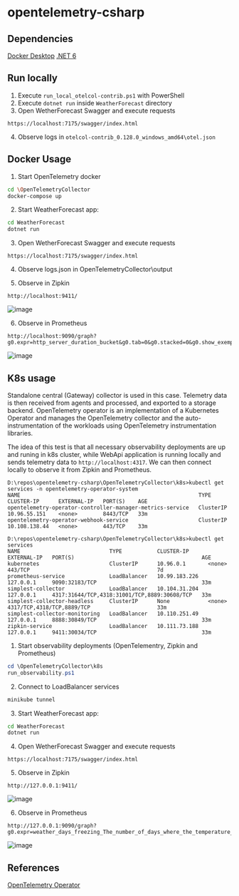 # opentelemetry-csharp

## Dependencies
[Docker Desktop](https://docs.docker.com/desktop/install/windows-install/)
[.NET 6](https://dotnet.microsoft.com/en-us/download/dotnet/6.0)

## Run locally

1. Execute `run_local_otelcol-contrib.ps1` with PowerShell
2. Execute `dotnet run` inside `WeatherForecast` directory
3. Open WetherForecast Swagger and execute requests

```
https://localhost:7175/swagger/index.html
```

4. Observe logs in `otelcol-contrib_0.128.0_windows_amd64\otel.json`

## Docker Usage

1. Start OpenTelemetry docker

```bash
cd \OpenTelemetryCollector
docker-compose up
```

2. Start WeatherForecast app:

```bash
cd WeatherForecast
dotnet run
```

3. Open WetherForecast Swagger and execute requests

```
https://localhost:7175/swagger/index.html
```

4. Observe logs.json in OpenTelemetryCollector\output

5. Observe in Zipkin

```
http://localhost:9411/
```

![image](https://user-images.githubusercontent.com/5527051/185874201-c53a20d3-7866-4529-a1b1-e9043bb46d21.png)

6. Observe in Prometheus

```
http://localhost:9090/graph?g0.expr=http_server_duration_bucket&g0.tab=0&g0.stacked=0&g0.show_exemplars=0&g0.range_input=5m
```

![image](https://user-images.githubusercontent.com/5527051/185874342-44dfdc12-9673-4273-a957-f33938389d74.png)

## K8s usage

Standalone central (Gateway) collector is used in this case. Telemetry data is then received from agents and processed, and exported to a storage backend.
OpenTelemetry operator is an implementation of a Kubernetes Operator and manages the OpenTelemetry collector and the auto-instrumentation of the workloads using OpenTelemetry instrumentation libraries.

The idea of this test is that all necessary observability deployments are up and runing in k8s cluster, while WebApi application is running locally and sends telemetry data to `http://localhost:4317`. We can then connect locally to observe it from Zipkin and Prometheus.

```
D:\repos\opentelemetry-csharp\OpenTelemetryCollector\k8s>kubectl get services -n opentelemetry-operator-system
NAME                                                        TYPE        CLUSTER-IP      EXTERNAL-IP   PORT(S)    AGE
opentelemetry-operator-controller-manager-metrics-service   ClusterIP   10.96.55.151    <none>        8443/TCP   33m
opentelemetry-operator-webhook-service                      ClusterIP   10.108.138.44   <none>        443/TCP    33m

D:\repos\opentelemetry-csharp\OpenTelemetryCollector\k8s>kubectl get services
NAME                            TYPE           CLUSTER-IP      EXTERNAL-IP   PORT(S)                                        AGE
kubernetes                      ClusterIP      10.96.0.1       <none>        443/TCP                                        7d
prometheus-service              LoadBalancer   10.99.183.226   127.0.0.1     9090:32183/TCP                                 33m
simplest-collector              LoadBalancer   10.104.31.204   127.0.0.1     4317:31644/TCP,4318:31001/TCP,8889:30608/TCP   33m
simplest-collector-headless     ClusterIP      None            <none>        4317/TCP,4318/TCP,8889/TCP                     33m
simplest-collector-monitoring   LoadBalancer   10.110.251.49   127.0.0.1     8888:30849/TCP                                 33m
zipkin-service                  LoadBalancer   10.111.73.188   127.0.0.1     9411:30034/TCP                                 33m
```

1. Start observability deployments (OpenTelementry, Zipkin and Prometheus)

```powershell
cd \OpenTelemetryCollector\k8s
run_observability.ps1
```

2. Connect to LoadBalancer services

```powershell
minikube tunnel
```

3. Start WeatherForecast app:

```bash
cd WeatherForecast
dotnet run
```

4. Open WetherForecast Swagger and execute requests

```
https://localhost:7175/swagger/index.html
```

5. Observe in Zipkin

```
http://127.0.0.1:9411/
```

![image](https://github.com/ivanenkomaksym/opentelemetry-csharp/assets/5527051/f61ff925-40b3-4c93-ad1f-db5f758cff8a)

6. Observe in Prometheus

```
http://127.0.0.1:9090/graph?g0.expr=weather_days_freezing_The_number_of_days_where_the_temperature_is_below_freezing_total&g0.tab=0&g0.stacked=0&g0.show_exemplars=0&g0.range_input=1h
```

![image](https://github.com/ivanenkomaksym/opentelemetry-csharp/assets/5527051/29a06c94-e638-46b2-8e5e-b3de37f6e9a7)

## References
[OpenTelemetry Operator](https://medium.com/@magstherdev/opentelemetry-operator-d3d407354cbf)
